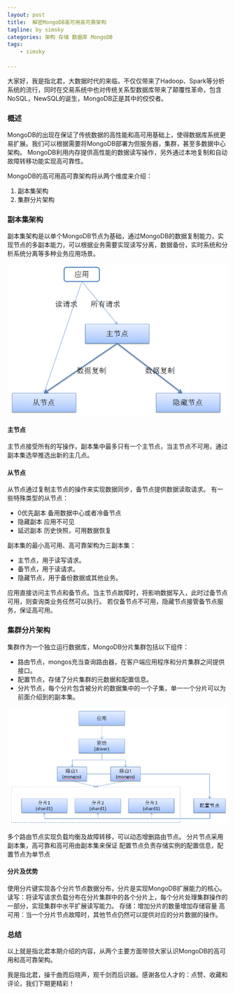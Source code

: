 ```yaml
---
layout: post
title:  解密MongoDB高可用高可靠架构
tagline: by simsky
categories: 架构 存储 数据库 MongoDB
tags: 
    - simsky

---
```


大家好，我是指北君，大数据时代的来临，不仅仅带来了Hadoop、Spark等分析系统的流行，同时在交易系统中也对传统关系型数据库带来了颠覆性革命，包含NoSQL，NewSQL的诞生，MongoDB正是其中的佼佼者。

<!--more-->

### 概述
MongoDB的出现在保证了传统数据的高性能和高可用基础上，使得数据库系统更易扩展。我们可以根据需要将MongoDB部署为但服务器，集群，甚至多数据中心架构。
MongoDB利用内存提供高性能的数据读写操作，另外通过本地复制和自动故障转移功能实现高可靠性。

MongoDB的高可用高可靠架构将从两个维度来介绍：
1. 副本集架构
2. 集群分片架构

### 副本集架构
副本集架构是以单个MongoDB节点为基础，通过MongoDB的数据复制能力，实现节点的多副本能力，可以根据业务需要实现读写分离，数据备份，实时系统和分析系统分离等多种业务应用场景。

![副本集架构](/assets/images/2021/simsky/architect-MongoDB-1-1.png)

#### 主节点
主节点接受所有的写操作，副本集中最多只有一个主节点，当主节点不可用，通过副本集选举推选出新的主几点。

#### 从节点
从节点通过复制主节点的操作来实现数据同步，备节点提供数据读取请求。
有一些特殊类型的从节点：
- 0优先副本 备用数据中心或者冷备节点
- 隐藏副本 应用不可见
- 延迟副本 历史快照，可用数据恢复

副本集的最小高可用、高可靠架构为三副本集：
- 主节点，用于读写请求。
- 备节点，用于读请求。
- 隐藏节点，用于备份数据或其他业务。

应用直接访问主节点和备节点。当主节点故障时，将影响数据写入，此时过备节点可用，则查询类业务任然可以执行。
若仅备节点不可用，隐藏节点接管备节点服务，保证高可用。


### 集群分片架构

集群作为一个独立运行数据库，MongoDB分片集群包括以下组件：
- 路由节点，mongos充当查询路由器，在客户端应用程序和分片集群之间提供接口。
- 配置节点，存储了分片集群的元数据和配置信息。
- 分片节点，每个分片包含被分片的数据集中的一个子集，单一一个分片可以为前面介绍到的副本集。

![集群架构](/assets/images/2021/simsky/architect-MongoDB-1-2.png)

多个路由节点实现负载均衡及故障转移，可以动态增删路由节点。
分片节点采用副本集，高可靠和高可用由副本集来保证
配置节点负责存储实例的配置信息，配置节点为单节点

#### 分片及优势
使用分片键实现各个分片节点数据分布，分片是实现MongoDB扩展能力的核心。
读写：将读写请求负载分布在分片集群中的各个分片上，每个分片处理集群操作的一部分，实现集群中水平扩展读写能力。
存储：增加分片的数量增加存储容量
高可用：当一个分片节点故障时，其他节点仍然可以提供对应的分片数据的操作。


### 总结

以上就是指北君本期介绍的内容，从两个主要方面带领大家认识MongoDB的高可用和高可靠架构。

我是指北君，操千曲而后晓声，观千剑而后识器。感谢各位人才的：点赞、收藏和评论，我们下期更精彩！

